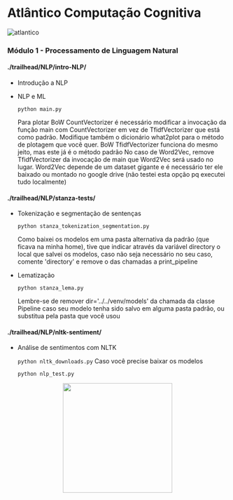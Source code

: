 # Atlântico Computação Cognitiva

![atlantico](https://github.com/duartqx/images/blob/main/atlantico.jpg?raw=true 'Atlantico Bootcamp')

### Módulo 1 - Processamento de Linguagem Natural

#### ./trailhead/NLP/intro-NLP/
-	Introdução a NLP
-	NLP e ML

    `python main.py`

    Para plotar BoW CountVectorizer é necessário modificar a invocação da função main com CountVectorizer em vez de TfidfVectorizer que está como padrão. 
    Modifique também o dicionário what2plot para o método de plotagem que você quer.
    BoW TfidfVectorizer funciona do mesmo jeito, mas este já é o método padrão
    No caso de Word2Vec, remove TfidfVectorizer da invocação de main que Word2Vec será usado no lugar. Word2Vec depende de um dataset gigante e é necessário ter ele baixado ou montado no google drive (não testei esta opção pq executei tudo localmente)

#### ./trailhead/NLP/stanza-tests/
-	Tokenização e segmentação de sentenças

    `python stanza_tokenization_segmentation.py`

    Como baixei os modelos em uma pasta alternativa da padrão (que ficava na
    minha home), tive que indicar através da variável directory o local que
    salvei os modelos, caso não seja necessário no seu caso, comente
    'directory' e remove o das chamadas a print_pipeline

-   Lematização

    `python stanza_lema.py`

    Lembre-se de remover dir='../../venv/models' da chamada da classe Pipeline
    caso seu modelo tenha sido salvo em alguma pasta padrão, ou substitua pela
    pasta que você usou

#### ./trailhead/NLP/nltk-sentiment/
-   Análise de sentimentos com NLTK

    `python nltk_downloads.py` Caso você precise baixar os modelos

    `python nlp_test.py`

<p align="center">
    <img width="250" src="https://github.com/duartqx/images/blob/main/AtlanticoLogo.png?raw=true">
</p>
